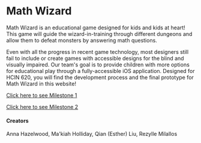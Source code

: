 # Math Wizard

Math Wizard is an educational game designed for kids and kids at heart! This game will guide the wizard-in-training through different dungeons and allow them to defeat monsters by answering math questions. 

Even with all the progress in recent game technology, most designers still fail to include or create games with accessible designs for the blind and visually impaired. Our team's goal is to provide children with more options for educational play through a fully-accessible iOS application. Designed for HCIN 620, you will find the development process and the final prototype for Math Wizard in this website!

[Click here to see Milestone 1](https://irezystible.github.io/620project/Milestone1)

[Click here to see Milestone 2](https://irezystible.github.io/620project/Milestone2)

#### Creators
Anna Hazelwood, Ma'kiah Holliday, Qian (Esther) Liu, Rezylle Milallos
